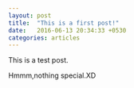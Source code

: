 ```yaml
---
layout: post
title:  "This is a first post!"
date:   2016-06-13 20:34:33 +0530
categories: articles
---
```

This is a test post.

Hmmm,nothing special.XD
